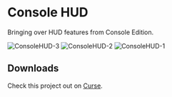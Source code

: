 # Console HUD
Bringing over HUD features from Console Edition.

![ConsoleHUD-3](https://media.forgecdn.net/attachments/232/790/consolehud-3.png) ![ConsoleHUD-2](https://media.forgecdn.net/attachments/232/791/consolehud-2.png) ![ConsoleHUD-1](https://media.forgecdn.net/attachments/232/792/consolehud-1.png)

## Downloads
Check this project out on [Curse](https://minecraft.curseforge.com/projects/console-hud).
